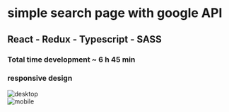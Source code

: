 # simple search page with google API

## React - Redux - Typescript - SASS

### Total time development ~ 6 h 45 min

### responsive design

![desktop](<https://github.com/mehranshoqi/images/blob/main/Screenshot%20(3).png?raw=true>) <br />
![mobile](https://github.com/mehranshoqi/images/blob/main/Screenshot%20(5).png?raw=true>) <br />
